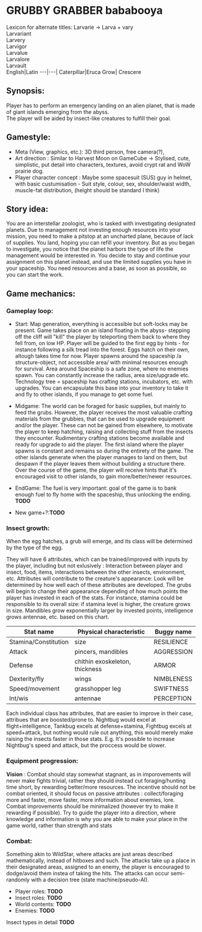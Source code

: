 # GRUBBY GRABBER bababooya
Lexicon for alternate titles:
Larvarie -> Larva + vary  
Larvariant  
Larvery  
Larvigor  
Larvalue  
Larvalore  
Larvault  
English|Latin
---|---|
Caterpillar|Eruca
Grow| Crescere

## Synopsis:
Player has to perform an emergency landing on an alien planet, that is made of giant islands emerging from the abyss.  
The player will be aided by insect-like creatures to fulfill their goal. 





## Gamestyle:
 - Meta (View, graphics, etc.): 3D third person, free camera(?),  
 - Art direction : Similar to Harvest Moon on GameCube -> Stylised, cute, simplistic, put detail into characters, textures, avoid crypt rat and WoW prairie dog.
 - Player character concept : Maybe some spacesuit (SUS) guy in helmet, with basic custumisation - Suit style, colour, sex, shoulder/waist width, muscle-fat distribution, (height should be standard I think)

## Story idea:
You are an interstellar zoologist, who is tasked with investigating designated planets. Due to management not investing enough resources into your mission, you need to make a pitstop at an uncharted plane, because of lack of supplies. You land, hoping you can refill your inventory. But as you began to investigate, you notice that the planet harbors the type of life the management would be interested in. You decide to stay and continue your assignment on this planet instead, and use the limited supplies you have in your spaceship. You need resources and a base, as soon as possible, so you can start the work.

## Game mechanics:
### Gameplay loop:
 - Start: Map generation, everything is accessible but soft-locks may be present. Game takes place on an island floating in the abyss- stepping off the cliff will "kill" the player by teleporting them back to where they fell from, on low HP. Player will be guided to the first egg by hints - for instance following a silk tread into the forest. Eggs hatch on their own, altough takes time for now. Player spawns around the spaceship /a structure-object, not accessible area/ with minimal resources enough for survival. Area around Spaceship is a safe zone, where no enemies spawn. You can constantly increase the radius, area size/upgrade etc. Technology tree = spaceship has crafting stations, incubators, etc. with upgrades. You can encapsulate this base into your inventory to take it and fly to other islands, if you manage to get some fuel.
 
 - Midgame: The world can be foraged for basic supplies, but mainly to feed the grubs. However, the player receives the most valuable crafting materials from the grubbies, that can be used to upgrade equipment and/or the player. These can not be gained from elsewhere, to motivate the player to keep hatching, raising and collecting stuff from the insects they encounter. Rudimentary crafting stations become available and ready for upgrade to aid the player. The first island where the player spawns is constant and remains so during the entirety of the game. The other islands generate when the player manages to land on them, but despawn if the player leaves them without building a structure there. Over the course of the game, the player will receive hints that it's encouraged visit to other islands, to gain more/better/newer resources.
 - EndGame: The fuel is very important: goal of the game is to bank enough fuel to fly home with the spaceship, thus unlocking the ending. **TODO**
 - New game+?:**TODO**

### Insect growth:

When the egg hatches, a grub will emerge, and its class will be determined by the type of the egg.

They will have 6 attributes, which can be trained/improved with inputs by the player, including but not exlusively : Interaction between player and insect, food, items, interactions between the other insects, environment, etc. 
Attributes will contribute to the creature's appearance: Look will be determined by how well each of these attributes are developed. The grubs will begin to change their appearance depending of how much points the player has invested in each of the stats. For instance, stamina could be responsible to its overall size: if stamina level is higher, the creature grows in size. Mandibles grow exponentially larger by invested points, intelligence grows antennae, etc. based on this chart.


Stat name|Physical characteristic|Buggy name
---------|-----------------------|----------
Stamina/Constitution|size|RESILIENCE
Attack|pincers, mandibles |AGGRESSION
Defense|chithin exoskeleton, thickness|ARMOR
Dexterity/fly|wings|NIMBLENESS
Speed/movement|grasshopper leg|SWIFTNESS
Int/wis|antennae|PERCEPTION

Each individual class has attributes, that are easier to improve in their case, attribues that are boosted/prone to. Nightbug would excel at flight+intelligence,  Tankbug excels at defense+stamina, Fightbug excels at speed+attack, but nothing would rule out anything, this would merely make raising the insects faster in those stats. E.g. It's possible to increase Nightbug's speed and attack, but the proccess would be slower.

### Equipment progression:
**Vision** : Combat should stay somewhat stagnant, as in imporovements will never make fights trivial, rather they should instead cut foraging/hunting time short, by rewarding better/more resources. The incentive should not be combat oriented, it should focus on passive attributes : collect/foraging more and faster, move faster, more information about enemies, lore. Combat improvements should be minimalized (however try to make it rewarding if possible).	Try to guide the player into a direction, where knowledge and information is why you are able to make your place in the game world, rather than strength and stats
### Combat:
Something akin to WildStar, where attacks are just areas described mathematically, instead of hitboxes and such. The attacks take up a place in their designated areas, assigned to an enemy, the player is encouraged to dodge/avoid them instea of taking the hits. The attacks can occur semi-randomly with a decision tree (state machine/pseudo-AI).
 - Player roles: **TODO**
 - Insect roles: **TODO**
 - World contents: **TODO**
 - Enemies: **TODO**

Insect types in detail **TODO**
